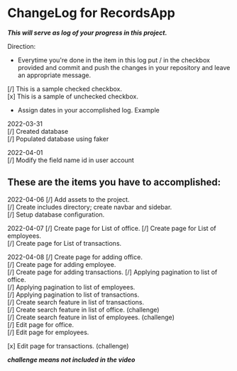 # ChangeLog for RecordsApp

***This will serve as log of your progress in this project.***

Direction:
- Everytime you're done in the item in this log put / in the checkbox provided and commit and push the changes in your repository and leave an appropriate message.

[/] This is a sample checked checkbox.  
[x] This is a sample of unchecked checkbox.

- Assign dates in your accomplished log. Example

2022-03-31  
[/] Created database  
[/] Populated database using faker  

2022-04-01  
[/] Modify the field name id in user account  

## These are the items you have to accomplished:  


2022-04-06
[/] Add assets to the project.  
[/] Create includes directory; create navbar and sidebar.  
[/] Setup database configuration.  

2022-04-07
[/] Create page for List of office.
[/] Create page for List of employees.  
[/] Create page for List of transactions.  

2022-04-08
[/] Create page for adding office.  
[/] Create page for adding employee.  
[/] Create page for adding transactions. 
[/] Applying pagination to list of office.  
[/] Applying pagination to list of employees.  
[/] Applying pagination to list of transactions.  
[/] Create search feature in list of transactions.  
[/] Create search feature in list of office. (challenge)  
[/] Create search feature in list of employees. (challenge)  
[/] Edit page for office.  
[/] Edit page for employees.  

[x] Edit page for transactions. (challenge)

***challenge means not included in the video***
